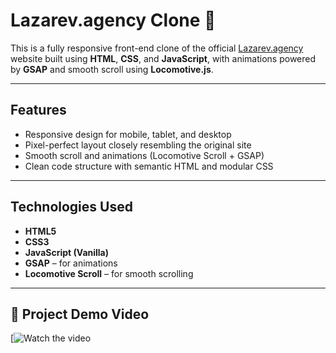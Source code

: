 # Lazarev.agency Clone 🚀

This is a fully responsive front-end clone of the official [Lazarev.agency](https://www.lazarev.agency/) website 
built using **HTML**, **CSS**, and **JavaScript**, with animations powered by **GSAP** and smooth scroll using **Locomotive.js**.

---

## Features

-  Responsive design for mobile, tablet, and desktop
-  Pixel-perfect layout closely resembling the original site
-  Smooth scroll and animations (Locomotive Scroll + GSAP)
-  Clean code structure with semantic HTML and modular CSS

---

## Technologies Used

- **HTML5**
- **CSS3**
- **JavaScript (Vanilla)**
- **GSAP** – for animations
- **Locomotive Scroll** – for smooth scrolling

---
## 🔴 Project Demo Video

[![Watch the video](https://youtu.be/5TURw2DuIic)



